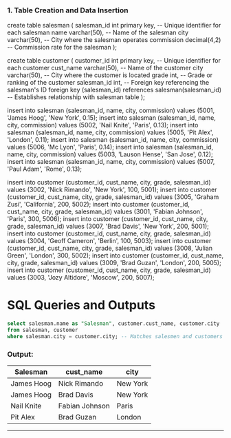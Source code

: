  ### 1. Table Creation and Data Insertion
create table salesman (
    salesman_id int primary key, -- Unique identifier for each salesman
    name varchar(50), -- Name of the salesman
    city varchar(50), -- City where the salesman operates
    commission decimal(4,2) -- Commission rate for the salesman
);

create table customer (
    customer_id int primary key, -- Unique identifier for each customer
    cust_name varchar(50), -- Name of the customer
    city varchar(50), -- City where the customer is located
    grade int, -- Grade or ranking of the customer
    salesman_id int, -- Foreign key referencing the salesman's ID
    foreign key (salesman_id) references salesman(salesman_id) -- Establishes relationship with salesman table
);

insert into salesman (salesman_id, name, city, commission) values (5001, 'James Hoog', 'New York', 0.15);
insert into salesman (salesman_id, name, city, commission) values (5002, 'Nail Knite', 'Paris', 0.13);
insert into salesman (salesman_id, name, city, commission) values (5005, 'Pit Alex', 'London', 0.11);
insert into salesman (salesman_id, name, city, commission) values (5006, 'Mc Lyon', 'Paris', 0.14);
insert into salesman (salesman_id, name, city, commission) values (5003, 'Lauson Hense', 'San Jose', 0.12);
insert into salesman (salesman_id, name, city, commission) values (5007, 'Paul Adam', 'Rome', 0.13);


insert into customer (customer_id, cust_name, city, grade, salesman_id) values (3002, 'Nick Rimando', 'New York', 100, 5001);
insert into customer (customer_id, cust_name, city, grade, salesman_id) values (3005, 'Graham Zusi', 'California', 200, 5002);
insert into customer (customer_id, cust_name, city, grade, salesman_id) values (3001, 'Fabian Johnson', 'Paris', 300, 5006);
insert into customer (customer_id, cust_name, city, grade, salesman_id) values (3007, 'Brad Davis', 'New York', 200, 5001);
insert into customer (customer_id, cust_name, city, grade, salesman_id) values (3004, 'Geoff Cameron', 'Berlin', 100, 5003);
insert into customer (customer_id, cust_name, city, grade, salesman_id) values (3008, 'Julian Green', 'London', 300, 5002);
insert into customer (customer_id, cust_name, city, grade, salesman_id) values (3009, 'Brad Guzan', 'London', 200, 5005);
insert into customer (customer_id, cust_name, city, grade, salesman_id) values (3003, 'Jozy Altidore', 'Moscow', 200, 5007);

# SQL Queries and Outputs

<!-- Query 1: Select salesmen and customers in the same city -->

```sql
select salesman.name as "Salesman", customer.cust_name, customer.city
from salesman, customer
where salesman.city = customer.city; -- Matches salesmen and customers based on the same city
```

### Output:
| Salesman      | cust_name       | city        |
|---------------|-----------------|-------------|
| James Hoog    | Nick Rimando   | New York    |
| James Hoog    | Brad Davis     | New York    |
| Nail Knite    | Fabian Johnson | Paris       |
| Pit Alex      | Brad Guzan     | London      |

---
